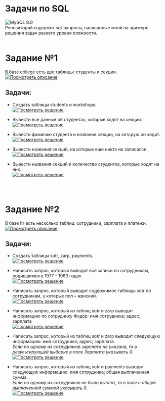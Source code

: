 # Задачи по SQL
<img alt="MySQL 8.0" src="https://img.shields.io/badge/MySQL-0e7f94?style=for-the-badge&logo=mysql&logoColor=white"/>
<br>
Репозиторий содержит sql-запросы, написанные мной на примере решения задач разного уровня сложности.
<br>
<br>

# Задание №1

В базе college есть две таблицы: студенты и секции.  
[![Посмотреть описание](https://img.shields.io/badge/-%D0%9F%D0%BE%D1%81%D0%BC%D0%BE%D1%82%D1%80%D0%B5%D1%82%D1%8C%20%D0%BE%D0%BF%D0%B8%D1%81%D0%B0%D0%BD%D0%B8%D0%B5%20%D1%82%D0%B0%D0%B1%D0%BB%D0%B8%D1%86-%23ff4f00)](https://github.com/spirina-a-t/sql_cases/blob/main/college/Description.md)
<br>

## Задачи:

- Создать таблицы students и workshops.  
    [![Посмотреть решение](https://img.shields.io/badge/-%D0%9F%D0%BE%D1%81%D0%BC%D0%BE%D1%82%D1%80%D0%B5%D1%82%D1%8C%20%D1%80%D0%B5%D1%88%D0%B5%D0%BD%D0%B8%D0%B5-brightgreen)](https://github.com/spirina-a-t/sql_cases/blob/main/college/schema.sql)

- Вывести все данные об студентах, которые ходят на секции.  
    [![Посмотреть решение](https://img.shields.io/badge/-%D0%9F%D0%BE%D1%81%D0%BC%D0%BE%D1%82%D1%80%D0%B5%D1%82%D1%8C%20%D1%80%D0%B5%D1%88%D0%B5%D0%BD%D0%B8%D0%B5-brightgreen)](https://github.com/spirina-a-t/sql_cases/blob/main/college/query-1.sql)

- Вывести фамилию студента и название секции, на которую он ходит.  
    [![Посмотреть решение](https://img.shields.io/badge/-%D0%9F%D0%BE%D1%81%D0%BC%D0%BE%D1%82%D1%80%D0%B5%D1%82%D1%8C%20%D1%80%D0%B5%D1%88%D0%B5%D0%BD%D0%B8%D0%B5-brightgreen)](https://github.com/spirina-a-t/sql_cases/blob/main/college/query-2.sql)

- Вывести названия секций, на которые еще никто не записался.  
    [![Посмотреть решение](https://img.shields.io/badge/-%D0%9F%D0%BE%D1%81%D0%BC%D0%BE%D1%82%D1%80%D0%B5%D1%82%D1%8C%20%D1%80%D0%B5%D1%88%D0%B5%D0%BD%D0%B8%D0%B5-brightgreen)](https://github.com/spirina-a-t/sql_cases/blob/main/college/query-3.sql)
    
- Вывести названия секций и количество студентов, которые ходят на них.  
    [![Посмотреть решение](https://img.shields.io/badge/-%D0%9F%D0%BE%D1%81%D0%BC%D0%BE%D1%82%D1%80%D0%B5%D1%82%D1%8C%20%D1%80%D0%B5%D1%88%D0%B5%D0%BD%D0%B8%D0%B5-brightgreen)](https://github.com/spirina-a-t/sql_cases/blob/main/college/query-4.sql)
<br>
<br>

# Задание №2

В базе hr есть несколько таблиц: сотрудники, зарплата и платежи.  
[![Посмотреть описание](https://img.shields.io/badge/-%D0%9F%D0%BE%D1%81%D0%BC%D0%BE%D1%82%D1%80%D0%B5%D1%82%D1%8C%20%D0%BE%D0%BF%D0%B8%D1%81%D0%B0%D0%BD%D0%B8%D0%B5%20%D1%82%D0%B0%D0%B1%D0%BB%D0%B8%D1%86-%23ff4f00)](https://github.com/spirina-a-t/sql_cases/blob/main/hr/Description.md)
<br>

## Задачи:
- Создать таблицы sotr, zarp, payments.  
    [![Посмотреть решение](https://img.shields.io/badge/-%D0%9F%D0%BE%D1%81%D0%BC%D0%BE%D1%82%D1%80%D0%B5%D1%82%D1%8C%20%D1%80%D0%B5%D1%88%D0%B5%D0%BD%D0%B8%D0%B5-brightgreen)](https://github.com/spirina-a-t/sql_cases/blob/main/hr/schema.sql)

- Написать запрос, который выводит все записи по сотрудникам, родившимся в 1977 - 1983 годах.  
	[![Посмотреть решение](https://img.shields.io/badge/-%D0%9F%D0%BE%D1%81%D0%BC%D0%BE%D1%82%D1%80%D0%B5%D1%82%D1%8C%20%D1%80%D0%B5%D1%88%D0%B5%D0%BD%D0%B8%D0%B5-brightgreen)](https://github.com/spirina-a-t/sql_cases/blob/main/hr/query-1.sql)


- Написать запрос, который выводит содержимое таблицы sotr по сотрудникам, у которых пол – женский.  
    [![Посмотреть решение](https://img.shields.io/badge/-%D0%9F%D0%BE%D1%81%D0%BC%D0%BE%D1%82%D1%80%D0%B5%D1%82%D1%8C%20%D1%80%D0%B5%D1%88%D0%B5%D0%BD%D0%B8%D0%B5-brightgreen)](https://github.com/spirina-a-t/sql_cases/blob/main/hr/query-2.sql)

- Написать запрос, который из таблиц sotr и zarp выводит информацию по сотруднику Федор: имя сотрудника; адрес; зарплата  
    [![Посмотреть решение](https://img.shields.io/badge/-%D0%9F%D0%BE%D1%81%D0%BC%D0%BE%D1%82%D1%80%D0%B5%D1%82%D1%8C%20%D1%80%D0%B5%D1%88%D0%B5%D0%BD%D0%B8%D0%B5-brightgreen)](https://github.com/spirina-a-t/sql_cases/blob/main/hr/query-3.sql)

- Написать запрос, который из таблиц sotr и zarp выводит следующую информацию: имя сотрудника; адрес; зарплата.   
  _Если по одному из сотрудников зарплата не указана, то в результирующей выборке в поле Зарплата указывать 0._  
    [![Посмотреть решение](https://img.shields.io/badge/-%D0%9F%D0%BE%D1%81%D0%BC%D0%BE%D1%82%D1%80%D0%B5%D1%82%D1%8C%20%D1%80%D0%B5%D1%88%D0%B5%D0%BD%D0%B8%D0%B5-brightgreen)](https://github.com/spirina-a-t/sql_cases/blob/main/hr/query-4.sql)
    
- Написать запрос, который из таблиц sotr и payments выводит следующую информацию: имя сотрудника; общая выплаченная сумма.  
 _Если по одному из сотрудников не было выплат, то в поле с общей выплаченной суммой указывать 0._  
    [![Посмотреть решение](https://img.shields.io/badge/-%D0%9F%D0%BE%D1%81%D0%BC%D0%BE%D1%82%D1%80%D0%B5%D1%82%D1%8C%20%D1%80%D0%B5%D1%88%D0%B5%D0%BD%D0%B8%D0%B5-brightgreen)](https://github.com/spirina-a-t/sql_cases/blob/main/hr/query-5.sql)